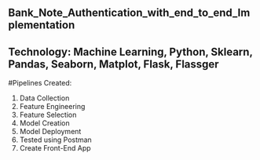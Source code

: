 ## Bank_Note_Authentication_with_end_to_end_Implementation
## Technology:	Machine Learning, Python, Sklearn, Pandas, Seaborn, Matplot, Flask, Flassger

#Pipelines Created:             
1.	Data Collection 
2.	Feature Engineering
3.	Feature Selection
4.	Model Creation
5.	Model Deployment
6.	Tested using Postman
7.	Create Front-End App
